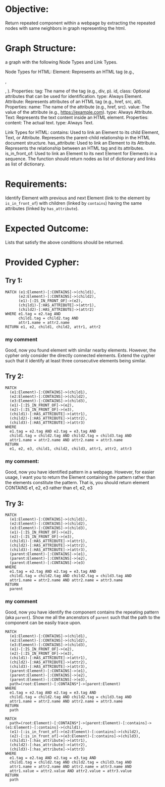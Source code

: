 # Objective:

Return repeated component within a webpage by extracting 
the repeated nodes with same neighbors in graph representing the html.

# Graph Structure:

a graph
with the following Node Types and Link Types. 

Node Types for HTML:
Element:
Represents an HTML tag (e.g., <div>, <p>, <img>).
Properties:
tag: The name of the tag (e.g., div, p).
id, class: Optional attributes that can be used for identification.
type: Always Element.
Attribute:
Represents attributes of an HTML tag (e.g., href, src, alt).
Properties:
name: The name of the attribute (e.g., href, src).
value: The value of the attribute (e.g., https://example.com).
type: Always Attribute.
Text:
Represents the text content inside an HTML element.
Properties:
content: The actual text.
type: Always Text.

Link Types for HTML:
contains:
Used to link an Element to its child Element, Text, or Attribute.
Represents the parent-child relationship in the HTML document structure.
has_attribute:
Used to link an Element to its Attribute.
Represents the relationship between an HTML tag and its attributes.
is_in_front_of:
Used to link an Element to its next Element for Elements in a sequence.
The function should return nodes as list of dictionary and links as list of dictionary. 


# Requirements:

Identify Element with previous and next Element (link to the element by `is_in_front_of`) with 
children (linked by `contains`) having the same attributes (linked by `has_attribute`).

# Expected Outcome:
Lists that satisfy the above conditions should be returned.

# Provided Cypher: 

## Try 1:

```cypher
MATCH (e1:Element)-[:CONTAINS]->(child1),
      (e2:Element)-[:CONTAINS]->(child2),
      (e1)-[:IS_IN_FRONT_OF]->(e2),
      (child1)-[:HAS_ATTRIBUTE]->(attr1),
      (child2)-[:HAS_ATTRIBUTE]->(attr2)
WHERE e1.tag = e2.tag AND
      child1.tag = child2.tag AND
      attr1.name = attr2.name
RETURN e1, e2, child1, child2, attr1, attr2
```

### my comment 
Good, now you found element with similar nearby elements. However, the cypher only consider the directly connected elements. Extend the cypher such that it identify at least three consecutive elements being similar.

## Try 2: 

```cypher
MATCH 
  (e1:Element)-[:CONTAINS]->(child1),
  (e2:Element)-[:CONTAINS]->(child2),
  (e3:Element)-[:CONTAINS]->(child3),
  (e1)-[:IS_IN_FRONT_OF]->(e2),
  (e2)-[:IS_IN_FRONT_OF]->(e3),
  (child1)-[:HAS_ATTRIBUTE]->(attr1),
  (child2)-[:HAS_ATTRIBUTE]->(attr2),
  (child3)-[:HAS_ATTRIBUTE]->(attr3)
WHERE 
  e1.tag = e2.tag AND e2.tag = e3.tag AND
  child1.tag = child2.tag AND child2.tag = child3.tag AND
  attr1.name = attr2.name AND attr2.name = attr3.name
RETURN 
  e1, e2, e3, child1, child2, child3, attr1, attr2, attr3
```

### my comment:

Good, now you have identified pattern in a webpage. However, for easier usage, I want you to return the Element containing the pattern rather than the elements constitute the pattern. That is, you should return element CONTAINS e1, e2, e3 rather than e1, e2, e3


## Try 3:

```cypher
MATCH 
  (e1:Element)-[:CONTAINS]->(child1),
  (e2:Element)-[:CONTAINS]->(child2),
  (e3:Element)-[:CONTAINS]->(child3),
  (e1)-[:IS_IN_FRONT_OF]->(e2),
  (e2)-[:IS_IN_FRONT_OF]->(e3),
  (child1)-[:HAS_ATTRIBUTE]->(attr1),
  (child2)-[:HAS_ATTRIBUTE]->(attr2),
  (child3)-[:HAS_ATTRIBUTE]->(attr3),
  (parent:Element)-[:CONTAINS]->(e1),
  (parent:Element)-[:CONTAINS]->(e2),
  (parent:Element)-[:CONTAINS]->(e3)
WHERE 
  e1.tag = e2.tag AND e2.tag = e3.tag AND
  child1.tag = child2.tag AND child2.tag = child3.tag AND
  attr1.name = attr2.name AND attr2.name = attr3.name
RETURN 
  parent
```

### my comment

Good, now you have identify the component contains the repeating pattern (aka `parent`). 
Show me all the ancenstors of `parent` such that the path to the component can be 
easily trace upon. 

```cypher
MATCH 
  (e1:Element)-[:CONTAINS]->(child1),
  (e2:Element)-[:CONTAINS]->(child2),
  (e3:Element)-[:CONTAINS]->(child3),
  (e1)-[:IS_IN_FRONT_OF]->(e2),
  (e2)-[:IS_IN_FRONT_OF]->(e3),
  (child1)-[:HAS_ATTRIBUTE]->(attr1),
  (child2)-[:HAS_ATTRIBUTE]->(attr2),
  (child3)-[:HAS_ATTRIBUTE]->(attr3),
  (parent:Element)-[:CONTAINS]->(e1),
  (parent:Element)-[:CONTAINS]->(e2),
  (parent:Element)-[:CONTAINS]->(e3),
  path=(root:Element)-[:CONTAINS*]->(parent:Element)
WHERE 
  e1.tag = e2.tag AND e2.tag = e3.tag AND
  child1.tag = child2.tag AND child2.tag = child3.tag AND
  attr1.name = attr2.name AND attr2.name = attr3.name
RETURN 
  path
```


```
MATCH 
  path=(root:Element)-[:CONTAINS*]->(parent:Element)-[:contains]->(e1:Element)-[:contains]->(child1),
  (e1)-[:is_in_front_of]->(e2:Element)-[:contains]->(child2),
  (e2)-[:is_in_front_of]->(e3:Element)-[:contains]->(child3),
  (child1)-[:has_attribute]->(attr1),
  (child2)-[:has_attribute]->(attr2),
  (child3)-[:has_attribute]->(attr3)
WHERE 
  e1.tag = e2.tag AND e2.tag = e3.tag AND
  child1.tag = child2.tag AND child2.tag = child3.tag AND
  attr1.name = attr2.name AND attr2.name = attr3.name AND
  attr1.value = attr2.value AND attr2.value = attr3.value
RETURN 
  path
  ```